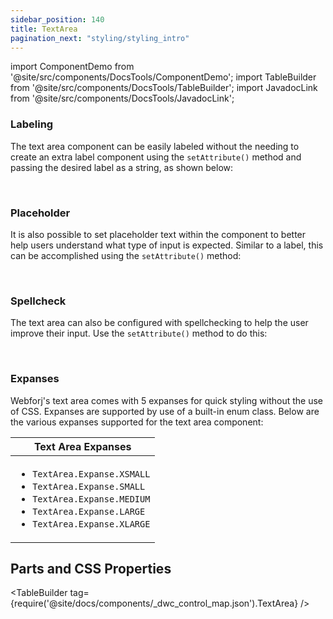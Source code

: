 ```yaml
---
sidebar_position: 140
title: TextArea
pagination_next: "styling/styling_intro"
---
```


import ComponentDemo from '@site/src/components/DocsTools/ComponentDemo';
import TableBuilder from '@site/src/components/DocsTools/TableBuilder';
import JavadocLink from '@site/src/components/DocsTools/JavadocLink';

<JavadocLink type="engine" location="org/dwcj/component/textarea/TextArea" top='true'/>

### Labeling

The text area component can be easily labeled without the needing to create an extra label component using the `setAttribute()` method and passing the desired label as a string, as shown below: <br/>

<ComponentDemo 
path='https://demo.webforj.com/webapp/controlsamples?class=componentdemos.textareademos.TextAreaLabel' 
javaE='https://raw.githubusercontent.com/webforj/ControlSamples/main/src/main/java/componentdemos/textareademos/TextAreaLabel.java'
javaC='https://raw.githubusercontent.com/webforj/ControlSamples/main/src/main/code_snippets/textarea/Label.txt'
cssURL='https://raw.githubusercontent.com/webforj/ControlSamples/main/src/main/resources/css/textareastyles/text_area_styles.css' 
javaHighlight='{15}'
height = '125px'
/>

<br/>

### Placeholder

It is also possible to set placeholder text within the component to better help users understand what type of input is expected. Similar to a label, this can be accomplished using the `setAttribute()` method: <br/>

<ComponentDemo 
path='https://demo.webforj.com/webapp/controlsamples?class=componentdemos.textareademos.TextAreaPlaceholder' 
javaE='https://raw.githubusercontent.com/webforj/ControlSamples/main/src/main/java/componentdemos/textareademos/TextAreaPlaceholder.java'
javaC='https://raw.githubusercontent.com/webforj/ControlSamples/main/src/main/code_snippets/textarea/Placeholder.txt'
cssURL='https://raw.githubusercontent.com/webforj/ControlSamples/main/src/main/resources/css/textareastyles/text_area_styles.css' 
javaHighlight='{16}'
height = '125px'
/>

<br/>

### Spellcheck

The text area can also be configured with spellchecking to help the user improve their input. Use the `setAttribute()` method to do this:

<ComponentDemo 
path='https://demo.webforj.com/webapp/controlsamples?class=componentdemos.textareademos.TextAreaSpellcheck' 
javaE='https://raw.githubusercontent.com/webforj/ControlSamples/main/src/main/java/componentdemos/textareademos/TextAreaSpellcheck.java'
javaC='https://raw.githubusercontent.com/webforj/ControlSamples/main/src/main/code_snippets/textarea/Spellcheck.txt'
cssURL='https://raw.githubusercontent.com/webforj/ControlSamples/main/src/main/resources/css/textareastyles/text_area_styles.css' 
javaHighlight='{16}'
height = '125px'
/>

<br/>

### Expanses

Webforj's text area comes with 5 expanses for quick styling without the use of CSS. Expanses are supported by use of a built-in enum class.
Below are the various expanses supported for the text area component: <br/>

<ComponentDemo 
path='https://demo.webforj.com/webapp/controlsamples?class=componentdemos.textareademos.TextAreaExpanse' 
javaE='https://raw.githubusercontent.com/webforj/ControlSamples/main/src/main/java/componentdemos/textareademos/TextAreaExpanse.java'
javaC='https://raw.githubusercontent.com/webforj/ControlSamples/main/src/main/code_snippets/textarea/Expanse.txt'
cssURL='https://raw.githubusercontent.com/webforj/ControlSamples/main/src/main/resources/css/textareastyles/text_area_styles.css' 
javaHighlight='{19,23,27,31,35}'
height = '200px'
/>

|Text Area Expanses|
|-|
|<ul><li>```TextArea.Expanse.XSMALL```</li><li>```TextArea.Expanse.SMALL```</li><li>```TextArea.Expanse.MEDIUM```</li><li>```TextArea.Expanse.LARGE```</li><li>```TextArea.Expanse.XLARGE```</li></ul>|

## Parts and CSS Properties

<TableBuilder tag={require('@site/docs/components/_dwc_control_map.json').TextArea} />